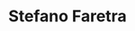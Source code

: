 ---
title: "Stefano Faretra"
url: /muellheim-im-markgraeflerland/stefano-faretra/
shop: Feinkost
---
